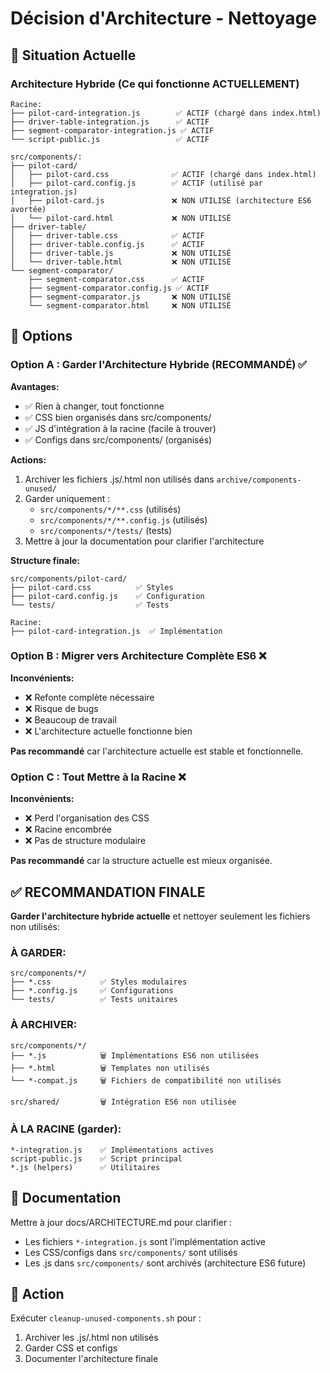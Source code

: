 # Décision d'Architecture - Nettoyage

## 🎯 Situation Actuelle

### Architecture Hybride (Ce qui fonctionne ACTUELLEMENT)
```
Racine:
├── pilot-card-integration.js        ✅ ACTIF (chargé dans index.html)
├── driver-table-integration.js      ✅ ACTIF
├── segment-comparator-integration.js ✅ ACTIF
└── script-public.js                 ✅ ACTIF

src/components/:
├── pilot-card/
│   ├── pilot-card.css              ✅ ACTIF (chargé dans index.html)
│   ├── pilot-card.config.js        ✅ ACTIF (utilisé par integration.js)
│   ├── pilot-card.js               ❌ NON UTILISÉ (architecture ES6 avortée)
│   └── pilot-card.html             ❌ NON UTILISÉ
├── driver-table/
│   ├── driver-table.css            ✅ ACTIF
│   ├── driver-table.config.js      ✅ ACTIF
│   ├── driver-table.js             ❌ NON UTILISÉ
│   └── driver-table.html           ❌ NON UTILISÉ
└── segment-comparator/
    ├── segment-comparator.css      ✅ ACTIF
    ├── segment-comparator.config.js ✅ ACTIF
    ├── segment-comparator.js       ❌ NON UTILISÉ
    └── segment-comparator.html     ❌ NON UTILISÉ
```

## 🤔 Options

### Option A : Garder l'Architecture Hybride (RECOMMANDÉ) ✅

**Avantages:**
- ✅ Rien à changer, tout fonctionne
- ✅ CSS bien organisés dans src/components/
- ✅ JS d'intégration à la racine (facile à trouver)
- ✅ Configs dans src/components/ (organisés)

**Actions:**
1. Archiver les fichiers .js/.html non utilisés dans `archive/components-unused/`
2. Garder uniquement :
   - `src/components/*/**.css` (utilisés)
   - `src/components/*/**.config.js` (utilisés)
   - `src/components/*/tests/` (tests)
3. Mettre à jour la documentation pour clarifier l'architecture

**Structure finale:**
```
src/components/pilot-card/
├── pilot-card.css          ✅ Styles
├── pilot-card.config.js    ✅ Configuration
└── tests/                  ✅ Tests

Racine:
├── pilot-card-integration.js  ✅ Implémentation
```

### Option B : Migrer vers Architecture Complète ES6 ❌

**Inconvénients:**
- ❌ Refonte complète nécessaire
- ❌ Risque de bugs
- ❌ Beaucoup de travail
- ❌ L'architecture actuelle fonctionne bien

**Pas recommandé** car l'architecture actuelle est stable et fonctionnelle.

### Option C : Tout Mettre à la Racine ❌

**Inconvénients:**
- ❌ Perd l'organisation des CSS
- ❌ Racine encombrée
- ❌ Pas de structure modulaire

**Pas recommandé** car la structure actuelle est mieux organisée.

## ✅ RECOMMANDATION FINALE

**Garder l'architecture hybride actuelle** et nettoyer seulement les fichiers non utilisés:

### À GARDER:
```
src/components/*/
├── *.css           ✅ Styles modulaires
├── *.config.js     ✅ Configurations
└── tests/          ✅ Tests unitaires
```

### À ARCHIVER:
```
src/components/*/
├── *.js            🗑️ Implémentations ES6 non utilisées
├── *.html          🗑️ Templates non utilisés
└── *-compat.js     🗑️ Fichiers de compatibilité non utilisés

src/shared/         🗑️ Intégration ES6 non utilisée
```

### À LA RACINE (garder):
```
*-integration.js    ✅ Implémentations actives
script-public.js    ✅ Script principal
*.js (helpers)      ✅ Utilitaires
```

## 📝 Documentation

Mettre à jour docs/ARCHITECTURE.md pour clarifier :
- Les fichiers `*-integration.js` sont l'implémentation active
- Les CSS/configs dans `src/components/` sont utilisés
- Les .js dans `src/components/` sont archivés (architecture ES6 future)

## 🎯 Action

Exécuter `cleanup-unused-components.sh` pour :
1. Archiver les .js/.html non utilisés
2. Garder CSS et configs
3. Documenter l'architecture finale

